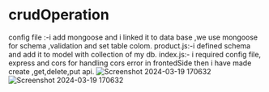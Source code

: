 # crudOperation
config file :-i add mongoose and i linked it to data base ,we use mongoose for schema ,validation and set table colom.
product.js:-i defined schema and add it to model with collection of my db.
index.js:- i required config file, express and cors for handling cors error in frontedSide then i have made create ,get,delete,put api.
![Screenshot 2024-03-19 170632](https://github.com/Vasudeo-jha/crudOperation/assets/162540021/83b78b41-3a25-47da-9111-54f018309435)
![Screenshot 2024-03-19 170632](https://github.com/Vasudeo-jha/crudOperation/assets/162540021/17ab9dad-8314-4e52-b9e2-5b385fa7cca5)
